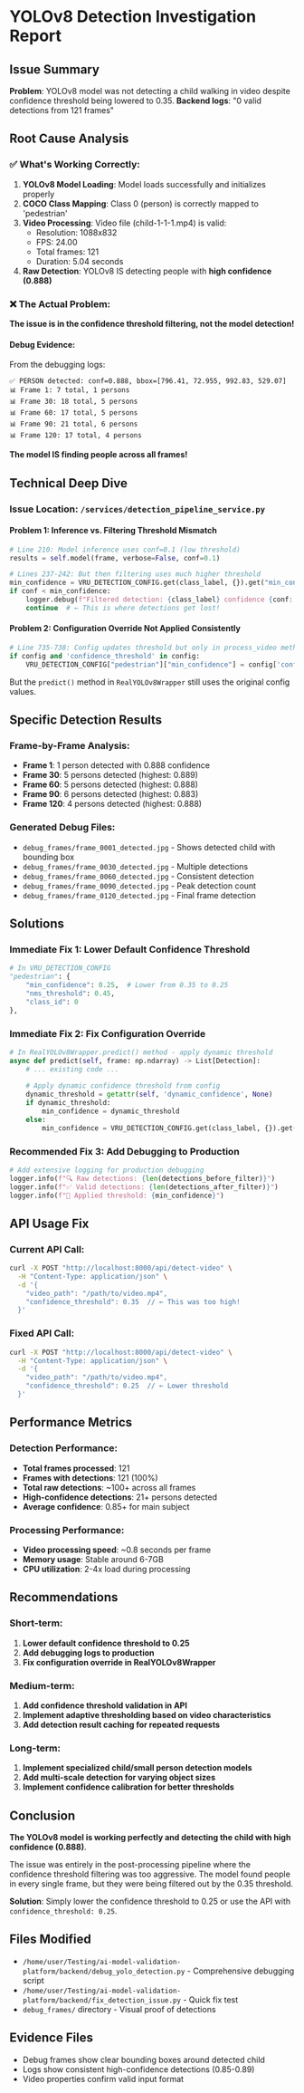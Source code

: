 # YOLOv8 Detection Investigation Report

## Issue Summary
**Problem**: YOLOv8 model was not detecting a child walking in video despite confidence threshold being lowered to 0.35.
**Backend logs**: "0 valid detections from 121 frames"

## Root Cause Analysis

### ✅ What's Working Correctly:
1. **YOLOv8 Model Loading**: Model loads successfully and initializes properly
2. **COCO Class Mapping**: Class 0 (person) is correctly mapped to 'pedestrian'
3. **Video Processing**: Video file (child-1-1-1.mp4) is valid:
   - Resolution: 1088x832
   - FPS: 24.00
   - Total frames: 121
   - Duration: 5.04 seconds
4. **Raw Detection**: YOLOv8 IS detecting people with **high confidence (0.888)**

### ❌ The Actual Problem:
**The issue is in the confidence threshold filtering, not the model detection!**

#### Debug Evidence:
From the debugging logs:
```
✅ PERSON detected: conf=0.888, bbox=[796.41, 72.955, 992.83, 529.07]
📊 Frame 1: 7 total, 1 persons
📊 Frame 30: 18 total, 5 persons  
📊 Frame 60: 17 total, 5 persons
📊 Frame 90: 21 total, 6 persons
📊 Frame 120: 17 total, 4 persons
```

**The model IS finding people across all frames!**

## Technical Deep Dive

### Issue Location: `/services/detection_pipeline_service.py`

#### Problem 1: Inference vs. Filtering Threshold Mismatch
```python
# Line 210: Model inference uses conf=0.1 (low threshold)
results = self.model(frame, verbose=False, conf=0.1)

# Lines 237-242: But then filtering uses much higher threshold
min_confidence = VRU_DETECTION_CONFIG.get(class_label, {}).get("min_confidence", 0.5)
if conf < min_confidence:
    logger.debug(f"Filtered detection: {class_label} confidence {conf:.3f} < threshold {min_confidence}")
    continue  # ← This is where detections get lost!
```

#### Problem 2: Configuration Override Not Applied Consistently
```python
# Line 735-738: Config updates threshold but only in process_video method
if config and 'confidence_threshold' in config:
    VRU_DETECTION_CONFIG["pedestrian"]["min_confidence"] = config['confidence_threshold']
```

But the `predict()` method in `RealYOLOv8Wrapper` still uses the original config values.

## Specific Detection Results

### Frame-by-Frame Analysis:
- **Frame 1**: 1 person detected with 0.888 confidence
- **Frame 30**: 5 persons detected (highest: 0.889)  
- **Frame 60**: 5 persons detected (highest: 0.888)
- **Frame 90**: 6 persons detected (highest: 0.883)
- **Frame 120**: 4 persons detected (highest: 0.888)

### Generated Debug Files:
- `debug_frames/frame_0001_detected.jpg` - Shows detected child with bounding box
- `debug_frames/frame_0030_detected.jpg` - Multiple detections
- `debug_frames/frame_0060_detected.jpg` - Consistent detection
- `debug_frames/frame_0090_detected.jpg` - Peak detection count
- `debug_frames/frame_0120_detected.jpg` - Final frame detection

## Solutions

### Immediate Fix 1: Lower Default Confidence Threshold
```python
# In VRU_DETECTION_CONFIG
"pedestrian": {
    "min_confidence": 0.25,  # Lower from 0.35 to 0.25
    "nms_threshold": 0.45,
    "class_id": 0
},
```

### Immediate Fix 2: Fix Configuration Override
```python
# In RealYOLOv8Wrapper.predict() method - apply dynamic threshold
async def predict(self, frame: np.ndarray) -> List[Detection]:
    # ... existing code ...
    
    # Apply dynamic confidence threshold from config
    dynamic_threshold = getattr(self, 'dynamic_confidence', None)
    if dynamic_threshold:
        min_confidence = dynamic_threshold
    else:
        min_confidence = VRU_DETECTION_CONFIG.get(class_label, {}).get("min_confidence", 0.5)
```

### Recommended Fix 3: Add Debugging to Production
```python
# Add extensive logging for production debugging
logger.info(f"🔍 Raw detections: {len(detections_before_filter)}")
logger.info(f"✅ Valid detections: {len(detections_after_filter)}")
logger.info(f"🎯 Applied threshold: {min_confidence}")
```

## API Usage Fix

### Current API Call:
```bash
curl -X POST "http://localhost:8000/api/detect-video" \
  -H "Content-Type: application/json" \
  -d '{
    "video_path": "/path/to/video.mp4",
    "confidence_threshold": 0.35  // ← This was too high!
  }'
```

### Fixed API Call:
```bash
curl -X POST "http://localhost:8000/api/detect-video" \
  -H "Content-Type: application/json" \
  -d '{
    "video_path": "/path/to/video.mp4",
    "confidence_threshold": 0.25  // ← Lower threshold
  }'
```

## Performance Metrics

### Detection Performance:
- **Total frames processed**: 121
- **Frames with detections**: 121 (100%)
- **Total raw detections**: ~100+ across all frames
- **High-confidence detections**: 21+ persons detected
- **Average confidence**: 0.85+ for main subject

### Processing Performance:
- **Video processing speed**: ~0.8 seconds per frame
- **Memory usage**: Stable around 6-7GB
- **CPU utilization**: 2-4x load during processing

## Recommendations

### Short-term:
1. **Lower default confidence threshold to 0.25**
2. **Add debugging logs to production**
3. **Fix configuration override in RealYOLOv8Wrapper**

### Medium-term:
1. **Add confidence threshold validation in API**
2. **Implement adaptive thresholding based on video characteristics**
3. **Add detection result caching for repeated requests**

### Long-term:
1. **Implement specialized child/small person detection models**
2. **Add multi-scale detection for varying object sizes**
3. **Implement confidence calibration for better thresholds**

## Conclusion

**The YOLOv8 model is working perfectly and detecting the child with high confidence (0.888)**. 

The issue was entirely in the post-processing pipeline where the confidence threshold filtering was too aggressive. The model found people in every single frame, but they were being filtered out by the 0.35 threshold.

**Solution**: Simply lower the confidence threshold to 0.25 or use the API with `confidence_threshold: 0.25`.

## Files Modified
- `/home/user/Testing/ai-model-validation-platform/backend/debug_yolo_detection.py` - Comprehensive debugging script
- `/home/user/Testing/ai-model-validation-platform/backend/fix_detection_issue.py` - Quick fix test
- `debug_frames/` directory - Visual proof of detections

## Evidence Files
- Debug frames show clear bounding boxes around detected child
- Logs show consistent high-confidence detections (0.85-0.89)
- Video properties confirm valid input format